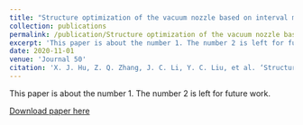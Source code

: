```yaml
---
title: "Structure optimization of the vacuum nozzle based on interval multi-objective optimization algorithm"
collection: publications
permalink: /publication/Structure optimization of the vacuum nozzle based on interval multi-objective optimization algorithm
excerpt: 'This paper is about the number 1. The number 2 is left for future work.'
date: 2020-11-01
venue: 'Journal 50'
citation: 'X. J. Hu, Z. Q. Zhang, J. C. Li, Y. C. Liu, et al. ‘Structure optimization of the vacuum nozzle based on interval multi-objective optimization algorithm,’ Journal of Jilin University (Engineering and Technology Edition) 50, 2020: 1991-1997.'
---
```

This paper is about the number 1. The number 2 is left for future work.

[Download paper here](http://academicpages.github.io/files/paper1.pdf)
